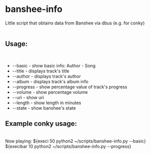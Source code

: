 banshee-info
============

Little script that obtains data from Banshee via dbus (e.g. for conky)
<br><br>
<h2>Usage:</h2><br>
<ul>
    <li>--basic     - show basic info: Author - Song</li>
    <li>--title     - displays track's title</li>
    <li>--author    - displays track's author</li>
    <li>--album     - displays track's album info</li>
    <li>--progress  - show percentage value of track's progress</li>
    <li>--volume    - show percentage volume</li>
    <li>--uri       - show uri</li>
    <li>--length    - show length in minutes</li>
    <li>--state     - show banshee's state</li>
</ul>

<h2>Example conky usage:</h2><br>
Now playing: ${execi 50 python2 ~/scripts/banshee-info.py --basic} ${execibar 10 python2 ~/scripts/banshee-info.py --progress}